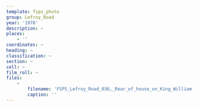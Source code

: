 ```yaml
---
template: fsps_photo
group: Lefroy_Road
year: '1978'
description: ~
places:
    - ''
coordinates: ~
heading: ~
classification: ~
section: ~
cell: ~
film_roll: ~
files:
    -
        filename: 'FSPS_Lefroy_Road_036,_Rear_of_house_on_King_William,_17-13-F,_1978.png'
        caption: ''
---
```

